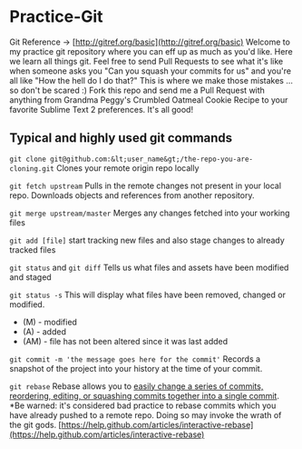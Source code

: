 Practice-Git
============
Git Reference &rarr; [http://gitref.org/basic](http://gitref.org/basic)
Welcome to my practice git repository where you can eff up as much as you'd like. Here we learn all things git. Feel free to send Pull Requests to see what it's like when someone asks you "Can you squash your commits for us" and you're all like "How the hell do I do that?" This is where we make those mistakes ... so don't be scared :) Fork this repo and send me a Pull Request with anything from Grandma Peggy's Crumbled Oatmeal Cookie Recipe to your favorite Sublime Text 2 preferences. It's all good!

## Typical and highly used git commands

``git clone git@github.com:&lt;user_name&gt;/the-repo-you-are-cloning.git``
Clones your remote origin repo locally

``git fetch upstream``
Pulls in the remote changes not present in your local repo.
Downloads objects and references from another repository.

``git merge upstream/master``
Merges any changes fetched into your working files

``git add [file]``
start tracking new files and also stage changes to already tracked files

``git status`` and ``git diff``
Tells us what files and assets have been modified and staged

``git status -s``
This will display what files have been removed, changed or modified. 
* (M)  - modified
* (A)  - added
* (AM) - file has not been altered since it was last added

``git commit -m 'the message goes here for the commit'``
Records a snapshot of the project into your history at the time of your commit.

``git rebase``
Rebase allows you to [easily change a series of commits, reordering, editing, or squashing commits together into a single commit](https://help.github.com/articles/interactive-rebase).
*Be warned: it's considered bad practice to rebase commits which you have already pushed to a remote repo. Doing so may invoke the wrath of the git gods.
[https://help.github.com/articles/interactive-rebase](https://help.github.com/articles/interactive-rebase)